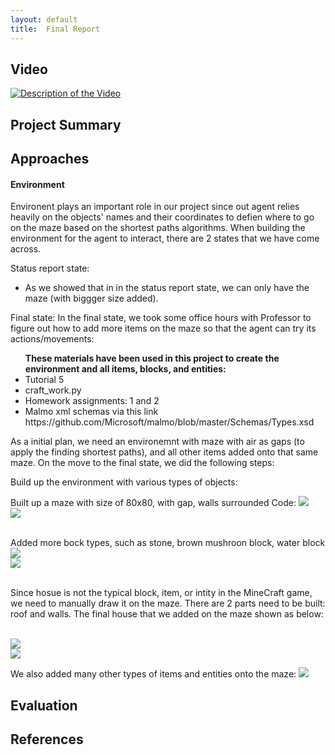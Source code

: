 ```yaml
---
layout: default
title:  Final Report
---
```


## Video

[![Description of the Video](https://img.youtube.com/vi/FI3aW0RabBg/0.jpg)](https://www.youtube.com/watch?v=FI3aW0RabBg)

## Project Summary

## Approaches
<h4>Environment</h4>

Environent plays an important role in our project since out agent relies heavily on the objects' names and their coordinates to defien where to go on the maze based on the shortest paths algorithms.  When building the environment for the agent to interact, there are 2 states that we have come across.

Status report state:
- As we showed that in in the status report state, we can only have the maze (with biggger size added).

Final state: 
In the final state, we took some office hours with Professor to figure out how to add more items on the maze so that the agent can try its actions/movements:

<ul><b>These materials have been used in this project to create the environment and all items, blocks, and entities:</b>
  <li>Tutorial 5</li>
  <li>craft_work.py</li>
  <li>Homework assignments: 1 and 2</li>
  <li>Malmo xml schemas via this link https://github.com/Microsoft/malmo/blob/master/Schemas/Types.xsd</li>
</ul>

As a initial plan, we need an environemnt with maze with air as gaps (to apply the finding shortest paths), and all other items added onto that same maze.  On the move to the final state, we did the following steps:

Build up the environment with various types of objects:

Built up a maze with size of 80x80, with gap, walls surrounded
Code:
<img src="http://farm5.staticflickr.com/4262/35079539232_e6a313a361_b.jpg">
<br>
<img src="http://farm5.staticflickr.com/4238/35205019196_d29a17defe_b.jpg">


<br>Added more bock types, such as stone, brown mushroon block, water block
<img src="http://farm5.staticflickr.com/4244/35115539441_db38d744a6_b.jpg">
<br>
<img src="http://farm5.staticflickr.com/4227/35205250156_2b1254454c_b.jpg">

<br>Since hosue is not the typical block, item, or intity in the MineCraft game, we need to manually draw it on the maze.  There are 2 parts need to be built: roof and walls.  The final house that we added on the maze shown as below:

<br><img src="http://farm5.staticflickr.com/4247/35157519921_fcd372813f_b.jpg">
<br>
<img src="http://farm5.staticflickr.com/4275/35121143702_7d4d37fa24_b.jpg">

We also added many other types of items and entities onto the maze:
<img src="http://farm5.staticflickr.com/4277/34900234660_eea9cdcee3_b.jpg">





## Evaluation


## References
